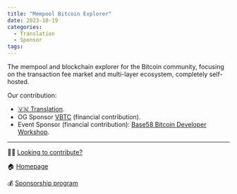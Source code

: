 ```yaml
---
title: "Mempool Bitcoin Explorer"
date: 2023-10-19
categories:
  - Translation
  - Sponsor
tags:
---
```


The mempool and blockchain explorer for the Bitcoin community, focusing on the transaction fee market and multi-layer ecosystem, completely self-hosted.

Our contribution:

- [🇻🇳 Translation](https://mempool.space/vi/).
- OG Sponsor [VBTC](https://vbtc.exchange/) (financial contribution).
- Event Sponsor (financial contribution): [Base58 Bitcoin Developer Workshop](https://bitcoinvn.io/news/base58-bitcoin-developer-workshop/).

---

🧑‍💻 [Looking to contribute?](https://github.com/mempool/mempool)

🏠 [Homepage](https://mempool.space)

💰 [Sponsorship program](https://mempool.space/about)